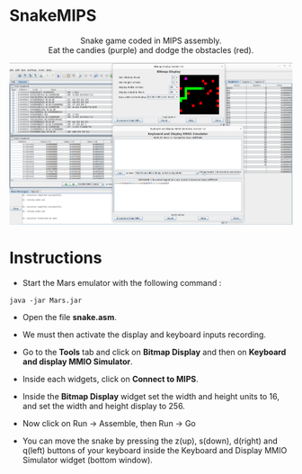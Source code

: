 # SnakeMIPS

<p align="center">
Snake game coded in MIPS assembly.<br/>
Eat the candies (purple) and dodge the obstacles (red).
<p/>

<p align="center">
<img alt="snake" src="imgs/snake.png" width="800px"/>
<p/>

# Instructions

- Start the Mars emulator with the following command :

```
java -jar Mars.jar
```

- Open the file **snake.asm**.

- We must then activate the display and keyboard inputs recording.

- Go to the **Tools** tab and click on **Bitmap Display** and then on **Keyboard and display MMIO Simulator**.

- Inside each widgets, click on **Connect to MIPS**.

- Inside the **Bitmap Display** widget set the width and height units to 16, and set the width and height display to 256.

- Now click on Run -> Assemble, then Run -> Go

- You can move the snake by pressing the z(up), s(down), d(right) and q(left) buttons of your keyboard inside the Keyboard and Display MMIO Simulator widget (bottom window).
